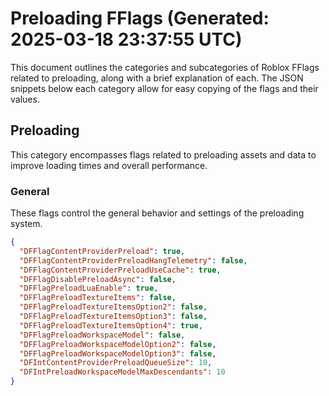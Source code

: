 # Preloading FFlags (Generated: 2025-03-18 23:37:55 UTC)

This document outlines the categories and subcategories of Roblox FFlags related to preloading, along with a brief explanation of each. The JSON snippets below each category allow for easy copying of the flags and their values.

## Preloading

This category encompasses flags related to preloading assets and data to improve loading times and overall performance.

### General

These flags control the general behavior and settings of the preloading system.

```json
{
  "DFFlagContentProviderPreload": true,
  "DFFlagContentProviderPreloadHangTelemetry": false,
  "DFFlagContentProviderPreloadUseCache": true,
  "DFFlagDisablePreloadAsync": false,
  "DFFlagPreloadLuaEnable": true,
  "DFFlagPreloadTextureItems": false,
  "DFFlagPreloadTextureItemsOption2": false,
  "DFFlagPreloadTextureItemsOption3": false,
  "DFFlagPreloadTextureItemsOption4": true,
  "DFFlagPreloadWorkspaceModel": false,
  "DFFlagPreloadWorkspaceModelOption2": false,
  "DFFlagPreloadWorkspaceModelOption3": false,
  "DFIntContentProviderPreloadQueueSize": 10,
  "DFIntPreloadWorkspaceModelMaxDescendants": 10
}
